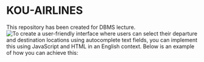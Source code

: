 # KOU-AIRLINES
This repository has been created for DBMS lecture.
![
To create a user-friendly interface where users can select their departure and destination locations using autocomplete text fields, you can implement this using JavaScript and HTML in an English context. Below is an example of how you can achieve this:](assets1.png)


